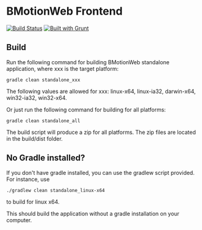 # BMotionWeb Frontend

[![Build Status](https://travis-ci.org/ladenberger/bmotion-frontend.svg?branch=develop)](https://travis-ci.org/ladenberger/bmotion-frontend)
[![Built with Grunt](https://cdn.gruntjs.com/builtwith.png)](http://gruntjs.com/)

## Build

Run the following command for building BMotionWeb standalone application, where xxx is the target platform:

```
gradle clean standalone_xxx
```

The following values are allowed for xxx: linux-x64, linux-ia32, darwin-x64, win32-ia32, win32-x64.

Or just run the following command for building for all platforms:

```
gradle clean standalone_all
```

The build script will produce a zip for all platforms. The zip files are located in the build/dist folder.

## No Gradle installed?

If you don't have gradle installed, you can use the gradlew script provided. For instance, use

```
./gradlew clean standalone_linux-x64
```

to build for linux x64.

This should build the application without a gradle installation on your computer.
